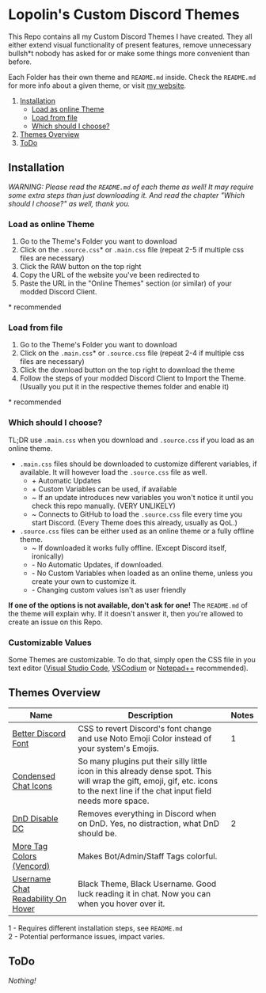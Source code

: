# Lopolin's Custom Discord Themes
This Repo contains all my Custom Discord Themes I have created. They all either extend visual functionality of present features, remove unnecessary bullsh\*t nobody has asked for or make some things more convenient than before.

Each Folder has their own theme and `README.md` inside. Check the `README.md` for more info about a given theme, or visit [my website](https://lopolin-lp.github.io).

1. [Installation](#installation)
   - [Load as online Theme](#load-as-online-theme)
   - [Load from file](#load-from-file)
   - [Which should I choose?](#which-should-i-choose)
2. [Themes Overview](#themes-overview)
3. [ToDo](#todo)

## Installation
*WARNING: Please read the `README.md` of each theme as well! It may require some extra steps than just downloading it.*
*And read the chapter "Which should I choose?" as well, thank you.*
### Load as online Theme
1. Go to the Theme's Folder you want to download
2. Click on the `.source.css`\* or `.main.css` file (repeat 2-5 if multiple css files are necessary)
3. Click the RAW button on the top right
4. Copy the URL of the website you've been redirected to
5. Paste the URL in the "Online Themes" section (or similar) of your modded Discord Client.

\* recommended

### Load from file
1. Go to the Theme's Folder you want to download
2. Click on the `.main.css`\* or `.source.css` file (repeat 2-4 if multiple css files are necessary)
3. Click the download button on the top right to download the theme
4. Follow the steps of your modded Discord Client to Import the Theme. (Usually you put it in the respective themes folder and enable it)

\* recommended

### Which should I choose?
TL;DR use `.main.css` when you download and `.source.css` if you load as an online theme.
- `.main.css` files should be downloaded to customize different variables, if available. It will however load the `.source.css` file as well.
  - \+ Automatic Updates
  - \+ Custom Variables can be used, if available
  - \~ If an update introduces new variables you won't notice it until you check this repo manually. (VERY UNLIKELY)
  - \~ Connects to GitHub to load the `.source.css` file every time you start Discord. (Every Theme does this already, usually as QoL.)
- `.source.css` files can be either used as an online theme or a fully offline theme.
  - \~ If downloaded it works fully offline. (Except Discord itself, ironically)
  - \- No Automatic Updates, if downloaded.
  - \- No Custom Variables when loaded as an online theme, unless you create your own to customize it.
  - \- Changing custom values isn't as user friendly

**If one of the options is not available, don't ask for one!** The `README.md` of the theme will explain why. If it doesn't answer it, then you're allowed to create an issue on this Repo.

### Customizable Values
Some Themes are customizable. To do that, simply open the CSS file in you text editor ([Visual Studio Code](https://vscode.dev), [VSCodium](https://vscodium.com/) or [Notepad++](https://notepad-plus-plus.org) recommended).

## Themes Overview
Name | Description | Notes
-|-|-
[Better Discord Font](https://github.com/Lopolin-LP/custom-discord-themes/tree/main/better-discord-font) | CSS to revert Discord's font change and use Noto Emoji Color instead of your system's Emojis. | 1
[Condensed Chat Icons](https://github.com/Lopolin-LP/custom-discord-themes/tree/main/condensed-chat-icons) | So many plugins put their silly little icon in this already dense spot. This will wrap the gift, emoji, gif, etc. icons to the next line if the chat input field needs more space.
[DnD Disable DC](https://github.com/Lopolin-LP/custom-discord-themes/tree/main/dnd-disable-dc) | Removes everything in Discord when on DnD. Yes, no distraction, what DnD should be. | 2
[More Tag Colors (Vencord)](https://github.com/Lopolin-LP/custom-discord-themes/tree/main/more-tag-colors-vencord) | Makes Bot/Admin/Staff Tags colorful.
[Username Chat Readability On Hover](https://github.com/Lopolin-LP/custom-discord-themes/tree/main/username-chat-readability-on-hover) | Black Theme, Black Username. Good luck reading it in chat. Now you can when you hover over it.

1 - Requires different installation steps, see `README.md`<br>
2 - Potential performance issues, impact varies.

## ToDo
*Nothing!*
